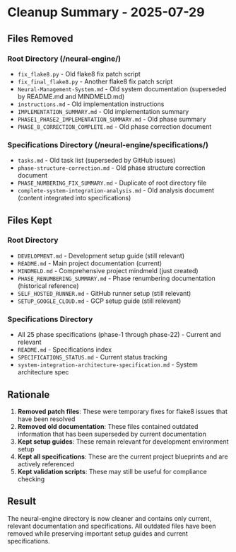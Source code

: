# Cleanup Summary - 2025-07-29

## Files Removed

### Root Directory (/neural-engine/)

- `fix_flake8.py` - Old flake8 fix patch script
- `fix_final_flake8.py` - Another flake8 fix patch script
- `Neural-Management-System.md` - Old system documentation (superseded by README.md and MINDMELD.md)
- `instructions.md` - Old implementation instructions
- `IMPLEMENTATION_SUMMARY.md` - Old implementation summary
- `PHASE1_PHASE2_IMPLEMENTATION_SUMMARY.md` - Old phase summary
- `PHASE_8_CORRECTION_COMPLETE.md` - Old phase correction document

### Specifications Directory (/neural-engine/specifications/)

- `tasks.md` - Old task list (superseded by GitHub issues)
- `phase-structure-correction.md` - Old phase structure correction document
- `PHASE_NUMBERING_FIX_SUMMARY.md` - Duplicate of root directory file
- `complete-system-integration-analysis.md` - Old analysis document (content integrated into specifications)

## Files Kept

### Root Directory

- `DEVELOPMENT.md` - Development setup guide (still relevant)
- `README.md` - Main project documentation (current)
- `MINDMELD.md` - Comprehensive project mindmeld (just created)
- `PHASE_RENUMBERING_SUMMARY.md` - Phase renumbering documentation (historical reference)
- `SELF_HOSTED_RUNNER.md` - GitHub runner setup (still relevant)
- `SETUP_GOOGLE_CLOUD.md` - GCP setup guide (still relevant)

### Specifications Directory

- All 25 phase specifications (phase-1 through phase-22) - Current and relevant
- `README.md` - Specifications index
- `SPECIFICATIONS_STATUS.md` - Current status tracking
- `system-integration-architecture-specification.md` - System architecture spec

## Rationale

1. **Removed patch files**: These were temporary fixes for flake8 issues that have been resolved
2. **Removed old documentation**: These files contained outdated information that has been superseded by current documentation
3. **Kept setup guides**: These remain relevant for development environment setup
4. **Kept all specifications**: These are the current project blueprints and are actively referenced
5. **Kept validation scripts**: These may still be useful for compliance checking

## Result

The neural-engine directory is now cleaner and contains only current, relevant documentation and specifications. All outdated files have been removed while preserving important setup guides and current specifications.
